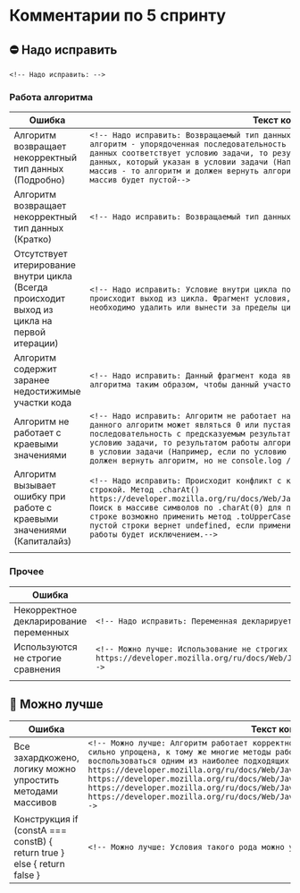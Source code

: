 # Комментарии по 5 спринту

## :no_entry: Надо исправить

`<!-- Надо исправить: -->`

### Работа алгоритма

| Ошибка        | Текст комментария|
| ------------- | ------------- |
| Алгоритм возвращает некорректный тип данных (Подробно) | `<!-- Надо исправить: Возвращаемый тип данных не соответствует условию задачи. Помните, что алгоритм - упорядоченная последовательность с предсказуемым результатом. Если входящий тип данных соответствует условию задачи, то результатом работы алгоритма должен быть тот тип данных, который указан в условии задачи (Например, если по условию задачи должен вернуться массив - то алгоритм и должен вернуть алгоритм, но не console.log // alert. Даже если массив будет пустой-->` |
| Алгоритм возвращает некорректный тип данных (Кратко) | `<!-- Надо исправить: Возвращаемый тип данных не соответствует условию задачи.-->` |
| Отсутствует итерирование внутри цикла (Всегда происходит выход из цикла на первой итерации) | `<!-- Надо исправить: Условие внутри цикла построено таким образом, что на первой итерации происходит выход из цикла. Фрагмент условия, непредвиденно влияющий на работу цикла необходимо удалить или вынести за пределы цикла -->` |
| Алгоритм содержит заранее недостижимые участки кода | `<!-- Надо исправить: Данный фрагмент кода является недостежимым, переработайте условие алгоритма таким образом, чтобы данный участок кода стал доступен.-->` |
| Алгоритм не работает с краевыми значениями | `<!-- Надо исправить: Алгоритм не работает на краевых значениях. Краевыми значениями для данного алгоритм может являться 0 или пустая строка. Помните, что алгоритм - упорядоченная последовательность с предсказуемым результатом. Если входящий тип данных соответствует условию задачи, то результатом работы алгоритма должен быть тот тип данных, который указан в условии задачи (Например, если по условию задачи должен вернуться массив - то алгоритм и должен вернуть алгоритм, но не console.log // alert. Даже если массив будет пустой-->` |
| Алгоритм вызывает ошибку при работе с краевыми значениями (Капиталайз) | `<!-- Надо исправить: Происходит конфликт с краевыми значениями, а именно - с пустой строкой. Метод .charAt() https://developer.mozilla.org/ru/docs/Web/JavaScript/Reference/Global_Objects/String/charAt Поиск в массиве символов по .charAt(0) для пустой строки вернет пустую строку, к пустой строке возможно применить метод .toUpperCase. Поиск в массиве символов по индексу для пустой строки вернет undefined, если применить к undefined .toUpperCase - результатом работы будет исключением.-->` |
|||

### Прочее

| Ошибка        | Текст комментария|
| ------------- | ------------- |
| Некорректное декларирование переменных | `<!-- Надо исправить: Переменная декларируется некорректным образом. Используйте let / const для декларирования переменной.-->` |
| Используются не строгие сравнения | `<!-- Можно лучше: Использование не строгих сравнений черевато динамическим приведением типов. Для избежания некорректной работы воспользуйтесь === https://developer.mozilla.org/ru/docs/Web/JavaScript/Reference/Operators/%D0%9E%D0%BF%D0%B5%D1%80%D0%B0%D1%82%D0%BE%D1%80%D1%8B_%D1%81%D1%80%D0%B0%D0%B2%D0%BD%D0%B5%D0%BD%D0%B8%D1%8F#%D0%A1%D1%82%D1%80%D0%BE%D0%B3%D0%BE_%D1%80%D0%B0%D0%B2%D0%BD%D0%BE_()-->` |
|||


## :thinking: Можно лучше

| Ошибка        | Текст комментария|
| ------------- | ------------- |
| Все захардкожено, логику можно упростить методами массивов | `<!-- Можно лучше: Алгоритм работает корректно, однако логика работы с массивом может быть сильно упрощена, к тому же многие методы работают намного быстрее. Попробуйте воспользоваться одним из наиболее подходящих методов: https://developer.mozilla.org/ru/docs/Web/JavaScript/Reference/Global_Objects/Array/map  https://developer.mozilla.org/ru/docs/Web/JavaScript/Reference/Global_Objects/Array/filter  https://developer.mozilla.org/ru/docs/Web/JavaScript/Reference/Global_Objects/Array/sort  https://developer.mozilla.org/ru/docs/Web/JavaScript/Reference/Global_Objects/Array/Reduce-->` |
| Конструкция if (constA === constB) { return true } else { return false } | `<!-- Можно лучше: Условия такого рода можно упростить до return constA === constB -->` |
